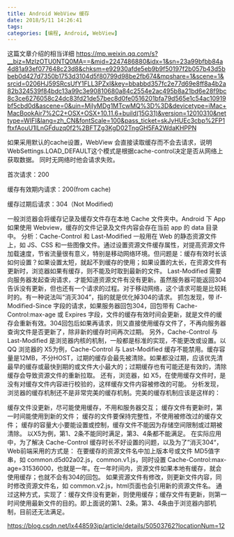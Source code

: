 ```yaml
---
title: Android WebView 缓存
date: 2018/5/11 14:26:41
tags:
categories: [编程, Android, WebView]
---
```


这篇文章介绍的相当详细
https://mp.weixin.qq.com/s?__biz=MzIzOTU0NTQ0MA==&mid=2247486880&idx=1&sn=23a99bfbb84a4d81a93ef077648c23d8&chksm=e92930afde5eb9b9f50197f2b057b43d5bbeb0d427d7350b1753d3104d5f80799d98be2fb674&mpshare=1&scene=1&srcid=0206HJ59SRcsUfY1FLL3PZxI&key=bbabbd357fc2e77d69e8ff8a4b2a82b324539f84bdc13a99c3e90810680a84c2554e2ac495b8a21bd6e28f9bc8c3ce6276058c24dc83fd21de57bec8d0fe0516201bfa79d565e1c54ac10919bf5cbd0d&ascene=0&uin=MjIyMDg1MTcwMQ%3D%3D&devicetype=iMac+MacBookAir7%2C2+OSX+OSX+10.11.6+build(15G31)&version=12010310&nettype=WIFI&lang=zh_CN&fontScale=100&pass_ticket=skJyHUEc3cbp%2FP1ftxfAouU1lLnGFduzq0f2%2BFTZg3KgD02TngGH5FA2WdaKHPPN


如果采用默认的cache设置，WebView 会直接读取缓存而不会去请求，说明WebSettings.LOAD_DEFAULT这个模式是根据cache-control决定是否从网络上获取数据。
同时无网络时他会请求失败。

首次请求：200

缓存有效期内请求：200(from cache)

缓存过期后请求：304（Not Modified)

一般浏览器会将缓存记录及缓存文件存在本地 Cache 文件夹中。Android 下 App 如果使用 Webview，缓存的文件记录及文件内容会存在当前 app 的 data 目录中。
分析：Cache-Control 和 Last-Modified 一般用在 Web 的静态资源文件上，如 JS、CSS 和一些图像文件。通过设置资源文件缓存属性，对提高资源文件加载速度，节省流量很有意义，特别是移动网络环境。但问题是：缓存有效时长该如何设置？如果设置太短，就起不到缓存的使用；如果设置的太长，在资源文件有更新时，浏览器如果有缓存，则不能及时取到最新的文件。
Last-Modified 需要向服务器发起查询请求，才能知道资源文件有没有更新。虽然服务器可能返回304告诉没有更新，但也还有一个请求的过程。对于移动网络，这个请求可能是比较耗时的。有一种说法叫“消灭304”，指的就是优化掉304的请求。
抓包发现，带 if-Modified-Since 字段的请求，如果服务器回包304，回包带有 Cache-Control:max-age 或 Expires 字段，文件的缓存有效时间会更新，就是文件的缓存会重新有效。304回包后如果再请求，则又直接使用缓存文件了，不再向服务器查询文件是否更新了，除非新的缓存时间再次过期。
另外，Cache-Control 与 Last-Modified 是浏览器内核的机制，一般都是标准的实现，不能更改或设置。以 QQ 浏览器的 X5为例，Cache-Control 与 Last-Modified 缓存不能禁用。缓存容量是12MB，不分HOST，过期的缓存会最先被清除。如果都没过期，应该优先清最早的缓存或最快到期的或文件大小最大的；过期缓存也有可能还是有效的，清除缓存会导致资源文件的重新拉取。
还有，浏览器，如 X5，在使用缓存文件时，是没有对缓存文件内容进行校验的，这样缓存文件内容被修改的可能。
分析发现，浏览器的缓存机制还不是非常完美的缓存机制。完美的缓存机制应该是这样的：

缓存文件没更新，尽可能使用缓存，不用和服务器交互；
缓存文件有更新时，第一时间能使用到新的文件；
缓存的文件要保持完整性，不使用被修改过的缓存文件；
缓存的容量大小要能设置或控制，缓存文件不能因为存储空间限制或过期被清除。
以X5为例，第1、2条不能同时满足，第3、4条都不能满足。
在实际应用中，为了解决 Cache-Control 缓存时长不好设置的问题，以及为了”消灭304“，Web前端采用的方式是：
在要缓存的资源文件名中加上版本号或文件 MD5值字串，如 common.d5d02a02.js，common.v1.js，同时设置 Cache-Control:max-age=31536000，也就是一年。在一年时间内，资源文件如果本地有缓存，就会使用缓存；也就不会有304的回包。
如果资源文件有修改，则更新文件内容，同时修改资源文件名，如 common.v2.js，html页面也会引用新的资源文件名。
通过这种方式，实现了：缓存文件没有更新，则使用缓存；缓存文件有更新，则第一时间使用最新文件的目的。即上面说的第1、2条。第3、4条由于浏览器内部机制，目前还无法满足。


https://blog.csdn.net/lx448593jp/article/details/50503762?locationNum=12
